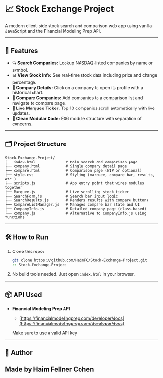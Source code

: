 # 📈 Stock Exchange Project

A modern client-side stock search and comparison web app using vanilla JavaScript and the Financial Modeling Prep API.

---

## 🚀 Features

- 🔍 **Search Companies:** Lookup NASDAQ-listed companies by name or symbol.
- 📊 **View Stock Info:** See real-time stock data including price and change percentage.
- 🧾 **Company Details:** Click on a company to open its profile with a historical chart.
- 🧩 **Compare Companies:** Add companies to a comparison list and navigate to compare page.
- 📡 **Live Marquee Ticker:** Top 10 companies scroll automatically with live updates.
- 🎨 **Clean Modular Code:** ES6 module structure with separation of concerns.

---

## 🗂️ Project Structure

```
Stock-Exchange-Project/
├── index.html              # Main search and comparison page
├── company.html            # Single company detail page
├── compare.html            # Comparison page (WIP or optional)
├── style.css               # Styling (marquee, compare bar, results, etc.)
├── scripts.js              # App entry point that wires modules together
├── Marquee.js              # Live scrolling stock ticker
├── SearchForm.js           # Search bar input logic
├── SearchResults.js        # Renders results with compare buttons
├── CompareListManager.js   # Manages compare bar state and UI
├── CompanyInfo.js          # Detailed company page (class-based)
└── company.js              # Alternative to CompanyInfo.js using functions
```

---

## 🛠️ How to Run

1. Clone this repo:

   ```bash
   git clone https://github.com/HaimFC/Stock-Exchange-Project.git
   cd Stock-Exchange-Project
   ```

2. No build tools needed. Just open `index.html` in your browser.

---

## 📦 API Used

- **Financial Modeling Prep API**
  - [https://financialmodelingprep.com/developer/docs](https://financialmodelingprep.com/developer/docs)

  Make sure to use a valid API key

---

## 🧠 Author

Made by Haim Fellner Cohen  
---
